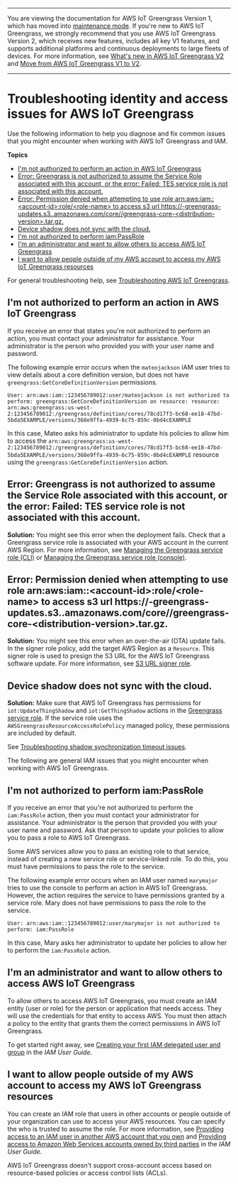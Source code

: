 --------

You are viewing the documentation for AWS IoT Greengrass Version 1, which has moved into [maintenance mode](https://docs.aws.amazon.com/greengrass/v1/developerguide/maintenance-policy.html)\. If you're new to AWS IoT Greengrass, we strongly recommend that you use AWS IoT Greengrass Version 2, which receives new features, includes all key V1 features, and supports additional platforms and continuous deployments to large fleets of devices\. For more information, see [What's new in AWS IoT Greengrass V2](https://docs.aws.amazon.com/greengrass/v2/developerguide/greengrass-v2-whats-new.html) and [Move from AWS IoT Greengrass V1 to V2](https://docs.aws.amazon.com/greengrass/v2/developerguide/move-from-v1.html)\.

--------

# Troubleshooting identity and access issues for AWS IoT Greengrass<a name="security_iam_troubleshoot"></a>

Use the following information to help you diagnose and fix common issues that you might encounter when working with AWS IoT Greengrass and IAM\.

**Topics**
+ [I'm not authorized to perform an action in AWS IoT Greengrass](#security_iam_troubleshoot-no-permissions)
+ [Error: Greengrass is not authorized to assume the Service Role associated with this account, or the error: Failed: TES service role is not associated with this account\.](#troubleshoot-assume-service-role)
+ [Error: Permission denied when attempting to use role arn:aws:iam::<account\-id>:role/<role\-name> to access s3 url https://<region>\-greengrass\-updates\.s3\.<region>\.amazonaws\.com/core/<architecture>/greengrass\-core\-<distribution\-version>\.tar\.gz\.](#troubleshoot-ota-region-access)
+ [Device shadow does not sync with the cloud\.](#troubleshoot-shadow-sync)
+ [I'm not authorized to perform iam:PassRole](#security_iam_troubleshoot-passrole)
+ [I'm an administrator and want to allow others to access AWS IoT Greengrass](#security_iam_troubleshoot-admin-delegate)
+ [I want to allow people outside of my AWS account to access my AWS IoT Greengrass resources](#security_iam_troubleshoot-cross-account-access)

For general troubleshooting help, see [Troubleshooting AWS IoT Greengrass](gg-troubleshooting.md)\.

## I'm not authorized to perform an action in AWS IoT Greengrass<a name="security_iam_troubleshoot-no-permissions"></a>

If you receive an error that states you're not authorized to perform an action, you must contact your administrator for assistance\. Your administrator is the person who provided you with your user name and password\.

The following example error occurs when the `mateojackson` IAM user tries to view details about a core definition version, but does not have `greengrass:GetCoreDefinitionVersion` permissions\.

```
User: arn:aws:iam::123456789012:user/mateojackson is not authorized to perform: greengrass:GetCoreDefinitionVersion on resource: resource: arn:aws:greengrass:us-west-2:123456789012:/greengrass/definition/cores/78cd17f3-bc68-ee18-47bd-5bda5EXAMPLE/versions/368e9ffa-4939-6c75-859c-0bd4cEXAMPLE
```

In this case, Mateo asks his administrator to update his policies to allow him to access the `arn:aws:greengrass:us-west-2:123456789012:/greengrass/definition/cores/78cd17f3-bc68-ee18-47bd-5bda5EXAMPLE/versions/368e9ffa-4939-6c75-859c-0bd4cEXAMPLE` resource using the `greengrass:GetCoreDefinitionVersion` action\.

## Error: Greengrass is not authorized to assume the Service Role associated with this account, or the error: Failed: TES service role is not associated with this account\.<a name="troubleshoot-assume-service-role"></a>

**Solution:** You might see this error when the deployment fails\. Check that a Greengrass service role is associated with your AWS account in the current AWS Region\. For more information, see [Managing the Greengrass service role \(CLI\)](service-role.md#manage-service-role-cli) or [Managing the Greengrass service role \(console\)](service-role.md#manage-service-role-console)\.

## Error: Permission denied when attempting to use role arn:aws:iam::<account\-id>:role/<role\-name> to access s3 url https://<region>\-greengrass\-updates\.s3\.<region>\.amazonaws\.com/core/<architecture>/greengrass\-core\-<distribution\-version>\.tar\.gz\.<a name="troubleshoot-ota-region-access"></a>

**Solution:** You might see this error when an over\-the\-air \(OTA\) update fails\. In the signer role policy, add the target AWS Region as a `Resource`\. This signer role is used to presign the S3 URL for the AWS IoT Greengrass software update\. For more information, see [S3 URL signer role](core-ota-update.md#s3-url-signer-role)\.

## Device shadow does not sync with the cloud\.<a name="troubleshoot-shadow-sync"></a>

**Solution:** Make sure that AWS IoT Greengrass has permissions for `iot:UpdateThingShadow` and `iot:GetThingShadow` actions in the [Greengrass service role](service-role.md)\. If the service role uses the `AWSGreengrassResourceAccessRolePolicy` managed policy, these permissions are included by default\.

See [Troubleshooting shadow synchronization timeout issues](gg-troubleshooting.md#troubleshooting-shadow-sync)\.

The following are general IAM issues that you might encounter when working with AWS IoT Greengrass\.

## I'm not authorized to perform iam:PassRole<a name="security_iam_troubleshoot-passrole"></a>

If you receive an error that you're not authorized to perform the `iam:PassRole` action, then you must contact your administrator for assistance\. Your administrator is the person that provided you with your user name and password\. Ask that person to update your policies to allow you to pass a role to AWS IoT Greengrass\.

Some AWS services allow you to pass an existing role to that service, instead of creating a new service role or service\-linked role\. To do this, you must have permissions to pass the role to the service\.

The following example error occurs when an IAM user named `marymajor` tries to use the console to perform an action in AWS IoT Greengrass\. However, the action requires the service to have permissions granted by a service role\. Mary does not have permissions to pass the role to the service\.

```
User: arn:aws:iam::123456789012:user/marymajor is not authorized to perform: iam:PassRole
```

In this case, Mary asks her administrator to update her policies to allow her to perform the `iam:PassRole` action\.

## I'm an administrator and want to allow others to access AWS IoT Greengrass<a name="security_iam_troubleshoot-admin-delegate"></a>

To allow others to access AWS IoT Greengrass, you must create an IAM entity \(user or role\) for the person or application that needs access\. They will use the credentials for that entity to access AWS\. You must then attach a policy to the entity that grants them the correct permissions in AWS IoT Greengrass\.

To get started right away, see [Creating your first IAM delegated user and group](https://docs.aws.amazon.com/IAM/latest/UserGuide/getting-started_create-delegated-user.html) in the *IAM User Guide*\.

## I want to allow people outside of my AWS account to access my AWS IoT Greengrass resources<a name="security_iam_troubleshoot-cross-account-access"></a>

You can create an IAM role that users in other accounts or people outside of your organization can use to access your AWS resources\. You can specify the who is trusted to assume the role\. For more information, see [Providing access to an IAM user in another AWS account that you own](https://docs.aws.amazon.com/IAM/latest/UserGuide/id_roles_common-scenarios_aws-accounts.html) and [Providing access to Amazon Web Services accounts owned by third parties](https://docs.aws.amazon.com/IAM/latest/UserGuide/id_roles_common-scenarios_third-party.html) in the *IAM User Guide*\.

AWS IoT Greengrass doesn't support cross\-account access based on resource\-based policies or access control lists \(ACLs\)\.